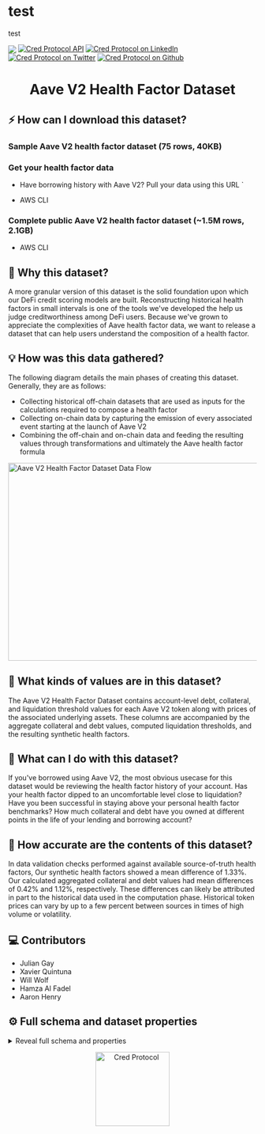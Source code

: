 # test
test


[<img data-opix-event="sign-up" align="center" src="https://img.shields.io/badge/Sign%20up-Cred%20Protocol%20Beta-335EEB?style=for-the-badge&labelColor=414141" />][cred-url]
[![Cred Protocol API][cred-api-shield]][cred-api]
[![Cred Protocol on LinkedIn][linkedin-shield]][linkedin-url]
[![Cred Protocol on Twitter][cred-twitter-shield]][cred-twitter]
[![Cred Protocol on Github][cred-github-shield]][cred-github]

<div align="center">
<h1>Aave V2 Health Factor Dataset</h1>
</div>

## ⚡️ How can I download this dataset? 

### Sample Aave V2 health factor dataset (75 rows, 40KB)


### Get your health factor data
- Have borrowing history with Aave V2? Pull your data using this URL
`

- AWS CLI 

### Complete public Aave V2 health factor dataset (~1.5M rows, 2.1GB)

- AWS CLI

##  📖 Why this dataset?

A more granular version of this dataset is the solid foundation upon which our DeFi credit scoring models are built. Reconstructing historical health factors in small intervals is one of the tools we've developed the help us judge creditworthiness among DeFi users. Because we've grown to appreciate the complexities of Aave health factor data, we want to release a dataset that can help users understand the composition of a health factor.

## 💡 How was this data gathered?

The following diagram details the main phases of creating this dataset. Generally, they are as follows:
- Collecting historical off-chain datasets that are used as inputs for the calculations required to compose a health factor
- Collecting on-chain data by capturing the emission of every associated event starting at the launch of Aave V2
- Combining the off-chain and on-chain data and feeding the resulting values through transformations and ultimately the Aave health factor formula 

<div>
		<img alt="Aave V2 Health Factor Dataset Data Flow" height="400" src="https://github.com/credprotocol/health-factor-dataset/blob/main/img/Aave%20V2%20Health%20Factor%20Dataset%20Data%20Flow.jpg" width="1200">

</div>

## :floppy_disk: What kinds of values are in this dataset?

The Aave V2 Health Factor Dataset contains account-level debt, collateral, and liquidation threshold values for each Aave V2 token along with prices of the associated underlying assets. These columns are accompanied by the aggregate collateral and debt values, computed liquidation thresholds, and the resulting synthetic health factors.  

## 📖 What can I do with this dataset?

If you've borrowed using Aave V2, the most obvious usecase for this dataset would be reviewing the health factor history of your account. Has your health factor dipped to an uncomfortable level close to liquidation? Have you been successful in staying above your personal health factor benchmarks? How much collateral and debt have you owned at different points in the life of your lending and borrowing account?

## 📖 How accurate are the contents of this dataset?

In data validation checks performed against available source-of-truth health factors, Our synthetic health factors showed a mean difference of 1.33%. Our calculated aggregated collateral and debt values had mean differences of 0.42% and 1.12%, respectively. These differences can likely be attributed in part to the historical data used in the computation phase. Historical token prices can vary by up to a few percent between sources in times of high volume or volatility. 
 
## ‎‍💻 Contributors

- Julian Gay
- Xavier Quintuna
- Will Wolf
- Hamza Al Fadel
- Aaron Henry

[linkedin-shield]: https://img.shields.io/badge/-Cred%20Protocol-335EEB?&logo=linkedin&style=for-the-badge&labelColor=414141
[linkedin-url]: https://www.linkedin.com/company/credprotocol/
[cred-shield]: https://img.shields.io/badge/Sign%20up-Cred%20Protocol%20Beta-335EEB?style=for-the-badge&labelColor=414141
[cred-url]: https://credprotocol.typeform.com/cred-waitlist?typeform-source=www.credprotocol.com
[cred-api-shield]: https://img.shields.io/badge/DOCS-Cred%20Protocol%20API-335EEB?style=for-the-badge&labelColor=414141
[cred-api]: https://beta.credprotocol.com/docs/api
[cred-twitter-shield]: https://img.shields.io/badge/-@Cred__Protocol-335EEB?&logo=twitter&style=for-the-badge&logoColor=white&labelColor=414141
[cred-twitter]: https://twitter.com/cred_protocol
[cred-github-shield]: https://img.shields.io/badge/-credprotocol-335EEB?&logo=github&style=for-the-badge&logoColor=white&labelColor=414141
[cred-github]: https://github.com/credprotocol
[cred-sample]: https://github.com/credprotocol/health-factor-dataset/blob/main/data/0x01acb3804ba9c42111c6e9c127831eb486ca1ac7.csv
[cred-sample-shield]: https://img.shields.io/badge/Browser%20View-Aave%20Health%20Factor%20Sample%20Dataset-335EEB?style=for-the-badge&labelColor=414141
[cred-full]: https://aave-v2-health-factor-dataset.s3.us-west-1.amazonaws.com/csv/aave-v2-health-factors-full.csv
[cred-full-shield]: https://img.shields.io/badge/Download%20Link-Aave%20Health%20Factor%20Complete%20Dataset-335EEB?style=for-the-badge&labelColor=414141
[cred-sample2]: https://aave-v2-health-factor-dataset.s3.us-west-1.amazonaws.com/csv/0x01acb3804ba9c42111c6e9c127831eb486ca1ac7_matrix_weekly.csv
[cred-sample-shield2]: https://img.shields.io/badge/Download%20Link-Aave%20Health%20Factor%20Sample%20Dataset-335EEB?style=for-the-badge&labelColor=414141

<script>
	
!function(e,t,n,o,p,i,a){e[o]||((p=e[o]=function(){p.process?p.process.apply(p,arguments):p.queue.push(arguments)}).queue=[],p.t=+new Date,(i=t.createElement(n)).async=1,i.src="/openpixel.js?t="+864e5*Math.ceil(new Date/864e5),(a=t.getElementsByTagName(n)[0]).parentNode.insertBefore(i,a))}(window,document,"script","opix"),opix("init","ID-CREDPROT"),opix("event","pageload");
	
</script>


## ⚙️ Full schema and dataset properties

<details>
<summary>Reveal full schema and properties</summary>

## ⚙️ Dataset specification table

| Specification                                                                             | Value                                                                                                                                                                  |
| :------------------------------------------------------------------------------------- | :--------------------------------------------------------------------------------------------------------------------------------------------------------------------------- |
| columns       | 315        |
| observations               | 1333683                                                                                                                                               |
| size          | 1.91 GB  
| accounts      | 35524

	
```json

{
	"StorageDescriptor": {
		"parameters": {
			"skip.header.line.count": "1",
			"sizeKey": "18794116",
			"UPDATED_BY_CRAWLER": "aave_v2_atoken_matrix_before_dq_crawler",
			"CrawlerSchemaSerializerVersion": "1.0",
			"recordCount": "1554344",
			"averageRecordSize": "2524",
			"compressionType": "none",
			"classification": "csv",
			"columnsOrdered": "true",
			"areColumnsQuoted": "false",
			"delimiter": ",",
			"typeOfData": "file"
		},
		"cols": {
			"FieldSchema": [
				{
					"name": "block",
					"type": "double",
					"comment": ""
				},
				{
					"name": "block_timestamp",
					"type": "string",
					"comment": ""
				},
				{
					"name": "aave_deposit_count",
					"type": "double",
					"comment": ""
				},
				{
					"name": "aave_liqthreshold",
					"type": "bigint",
					"comment": ""
				},
				{
					"name": "aaave_balance",
					"type": "bigint",
					"comment": ""
				},
				{
					"name": "aave_debt_count",
					"type": "double",
					"comment": ""
				},
				{
					"name": "variabledebtaave",
					"type": "double",
					"comment": ""
				},
				{
					"name": "variabledebtaave_borrow",
					"type": "bigint",
					"comment": ""
				},
				{
					"name": "stabledebtaave_borrow",
					"type": "bigint",
					"comment": ""
				},
				{
					"name": "stabledebtaave",
					"type": "double",
					"comment": ""
				},
				{
					"name": "aave_eth",
					"type": "double",
					"comment": ""
				},
				{
					"name": "ampl_deposit_count",
					"type": "double",
					"comment": ""
				},
				{
					"name": "ampl_liqthreshold",
					"type": "bigint",
					"comment": ""
				},
				{
					"name": "aampl_balance",
					"type": "bigint",
					"comment": ""
				},
				{
					"name": "ampl_debt_count",
					"type": "double",
					"comment": ""
				},
				{
					"name": "variabledebtampl",
					"type": "double",
					"comment": ""
				},
				{
					"name": "variabledebtampl_borrow",
					"type": "bigint",
					"comment": ""
				},
				{
					"name": "stabledebtampl_borrow",
					"type": "bigint",
					"comment": ""
				},
				{
					"name": "stabledebtampl",
					"type": "double",
					"comment": ""
				},
				{
					"name": "ampl_eth",
					"type": "double",
					"comment": ""
				},
				{
					"name": "bal_deposit_count",
					"type": "double",
					"comment": ""
				},
				{
					"name": "bal_liqthreshold",
					"type": "bigint",
					"comment": ""
				},
				{
					"name": "abal_balance",
					"type": "bigint",
					"comment": ""
				},
				{
					"name": "bal_debt_count",
					"type": "double",
					"comment": ""
				},
				{
					"name": "variabledebtbal",
					"type": "double",
					"comment": ""
				},
				{
					"name": "variabledebtbal_borrow",
					"type": "bigint",
					"comment": ""
				},
				{
					"name": "stabledebtbal_borrow",
					"type": "bigint",
					"comment": ""
				},
				{
					"name": "stabledebtbal",
					"type": "double",
					"comment": ""
				},
				{
					"name": "bal_eth",
					"type": "double",
					"comment": ""
				},
				{
					"name": "bat_deposit_count",
					"type": "double",
					"comment": ""
				},
				{
					"name": "bat_liqthreshold",
					"type": "bigint",
					"comment": ""
				},
				{
					"name": "abat_balance",
					"type": "bigint",
					"comment": ""
				},
				{
					"name": "bat_debt_count",
					"type": "double",
					"comment": ""
				},
				{
					"name": "variabledebtbat",
					"type": "double",
					"comment": ""
				},
				{
					"name": "variabledebtbat_borrow",
					"type": "bigint",
					"comment": ""
				},
				{
					"name": "stabledebtbat_borrow",
					"type": "bigint",
					"comment": ""
				},
				{
					"name": "stabledebtbat",
					"type": "double",
					"comment": ""
				},
				{
					"name": "bat_eth",
					"type": "double",
					"comment": ""
				},
				{
					"name": "busd_deposit_count",
					"type": "double",
					"comment": ""
				},
				{
					"name": "busd_liqthreshold",
					"type": "bigint",
					"comment": ""
				},
				{
					"name": "abusd_balance",
					"type": "bigint",
					"comment": ""
				},
				{
					"name": "busd_debt_count",
					"type": "double",
					"comment": ""
				},
				{
					"name": "variabledebtbusd",
					"type": "double",
					"comment": ""
				},
				{
					"name": "variabledebtbusd_borrow",
					"type": "bigint",
					"comment": ""
				},
				{
					"name": "stabledebtbusd_borrow",
					"type": "bigint",
					"comment": ""
				},
				{
					"name": "stabledebtbusd",
					"type": "double",
					"comment": ""
				},
				{
					"name": "busd_eth",
					"type": "double",
					"comment": ""
				},
				{
					"name": "crv_deposit_count",
					"type": "double",
					"comment": ""
				},
				{
					"name": "crv_liqthreshold",
					"type": "bigint",
					"comment": ""
				},
				{
					"name": "acrv_balance",
					"type": "bigint",
					"comment": ""
				},
				{
					"name": "crv_debt_count",
					"type": "double",
					"comment": ""
				},
				{
					"name": "variabledebtcrv",
					"type": "double",
					"comment": ""
				},
				{
					"name": "variabledebtcrv_borrow",
					"type": "bigint",
					"comment": ""
				},
				{
					"name": "stabledebtcrv_borrow",
					"type": "bigint",
					"comment": ""
				},
				{
					"name": "stabledebtcrv",
					"type": "double",
					"comment": ""
				},
				{
					"name": "crv_eth",
					"type": "double",
					"comment": ""
				},
				{
					"name": "dai_deposit_count",
					"type": "double",
					"comment": ""
				},
				{
					"name": "dai_liqthreshold",
					"type": "bigint",
					"comment": ""
				},
				{
					"name": "adai_balance",
					"type": "bigint",
					"comment": ""
				},
				{
					"name": "dai_debt_count",
					"type": "double",
					"comment": ""
				},
				{
					"name": "variabledebtdai",
					"type": "double",
					"comment": ""
				},
				{
					"name": "variabledebtdai_borrow",
					"type": "bigint",
					"comment": ""
				},
				{
					"name": "stabledebtdai_borrow",
					"type": "bigint",
					"comment": ""
				},
				{
					"name": "stabledebtdai",
					"type": "double",
					"comment": ""
				},
				{
					"name": "dai_eth",
					"type": "double",
					"comment": ""
				},
				{
					"name": "dpi_deposit_count",
					"type": "double",
					"comment": ""
				},
				{
					"name": "dpi_liqthreshold",
					"type": "bigint",
					"comment": ""
				},
				{
					"name": "adpi_balance",
					"type": "bigint",
					"comment": ""
				},
				{
					"name": "dpi_debt_count",
					"type": "double",
					"comment": ""
				},
				{
					"name": "variabledebtdpi",
					"type": "double",
					"comment": ""
				},
				{
					"name": "variabledebtdpi_borrow",
					"type": "bigint",
					"comment": ""
				},
				{
					"name": "stabledebtdpi_borrow",
					"type": "bigint",
					"comment": ""
				},
				{
					"name": "stabledebtdpi",
					"type": "double",
					"comment": ""
				},
				{
					"name": "dpi_eth",
					"type": "double",
					"comment": ""
				},
				{
					"name": "enj_deposit_count",
					"type": "double",
					"comment": ""
				},
				{
					"name": "enj_liqthreshold",
					"type": "bigint",
					"comment": ""
				},
				{
					"name": "aenj_balance",
					"type": "bigint",
					"comment": ""
				},
				{
					"name": "enj_debt_count",
					"type": "double",
					"comment": ""
				},
				{
					"name": "variabledebtenj",
					"type": "double",
					"comment": ""
				},
				{
					"name": "variabledebtenj_borrow",
					"type": "bigint",
					"comment": ""
				},
				{
					"name": "stabledebtenj_borrow",
					"type": "bigint",
					"comment": ""
				},
				{
					"name": "stabledebtenj",
					"type": "double",
					"comment": ""
				},
				{
					"name": "enj_eth",
					"type": "double",
					"comment": ""
				},
				{
					"name": "fei_deposit_count",
					"type": "double",
					"comment": ""
				},
				{
					"name": "fei_liqthreshold",
					"type": "bigint",
					"comment": ""
				},
				{
					"name": "afei_balance",
					"type": "bigint",
					"comment": ""
				},
				{
					"name": "fei_debt_count",
					"type": "double",
					"comment": ""
				},
				{
					"name": "variabledebtfei",
					"type": "double",
					"comment": ""
				},
				{
					"name": "variabledebtfei_borrow",
					"type": "bigint",
					"comment": ""
				},
				{
					"name": "stabledebtfei_borrow",
					"type": "bigint",
					"comment": ""
				},
				{
					"name": "stabledebtfei",
					"type": "double",
					"comment": ""
				},
				{
					"name": "fei_eth",
					"type": "double",
					"comment": ""
				},
				{
					"name": "frax_deposit_count",
					"type": "double",
					"comment": ""
				},
				{
					"name": "frax_liqthreshold",
					"type": "bigint",
					"comment": ""
				},
				{
					"name": "afrax_balance",
					"type": "bigint",
					"comment": ""
				},
				{
					"name": "frax_debt_count",
					"type": "double",
					"comment": ""
				},
				{
					"name": "variabledebtfrax",
					"type": "double",
					"comment": ""
				},
				{
					"name": "variabledebtfrax_borrow",
					"type": "bigint",
					"comment": ""
				},
				{
					"name": "stabledebtfrax_borrow",
					"type": "bigint",
					"comment": ""
				},
				{
					"name": "stabledebtfrax",
					"type": "double",
					"comment": ""
				},
				{
					"name": "frax_eth",
					"type": "double",
					"comment": ""
				},
				{
					"name": "gusd_deposit_count",
					"type": "double",
					"comment": ""
				},
				{
					"name": "gusd_liqthreshold",
					"type": "bigint",
					"comment": ""
				},
				{
					"name": "agusd_balance",
					"type": "bigint",
					"comment": ""
				},
				{
					"name": "gusd_debt_count",
					"type": "double",
					"comment": ""
				},
				{
					"name": "variabledebtgusd",
					"type": "double",
					"comment": ""
				},
				{
					"name": "variabledebtgusd_borrow",
					"type": "bigint",
					"comment": ""
				},
				{
					"name": "stabledebtgusd_borrow",
					"type": "bigint",
					"comment": ""
				},
				{
					"name": "stabledebtgusd",
					"type": "double",
					"comment": ""
				},
				{
					"name": "gusd_eth",
					"type": "double",
					"comment": ""
				},
				{
					"name": "knc_deposit_count",
					"type": "double",
					"comment": ""
				},
				{
					"name": "knc_liqthreshold",
					"type": "bigint",
					"comment": ""
				},
				{
					"name": "aknc_balance",
					"type": "bigint",
					"comment": ""
				},
				{
					"name": "knc_debt_count",
					"type": "double",
					"comment": ""
				},
				{
					"name": "variabledebtknc",
					"type": "double",
					"comment": ""
				},
				{
					"name": "variabledebtknc_borrow",
					"type": "bigint",
					"comment": ""
				},
				{
					"name": "stabledebtknc_borrow",
					"type": "bigint",
					"comment": ""
				},
				{
					"name": "stabledebtknc",
					"type": "double",
					"comment": ""
				},
				{
					"name": "knc_eth",
					"type": "double",
					"comment": ""
				},
				{
					"name": "link_deposit_count",
					"type": "double",
					"comment": ""
				},
				{
					"name": "link_liqthreshold",
					"type": "bigint",
					"comment": ""
				},
				{
					"name": "alink_balance",
					"type": "bigint",
					"comment": ""
				},
				{
					"name": "link_debt_count",
					"type": "double",
					"comment": ""
				},
				{
					"name": "variabledebtlink",
					"type": "double",
					"comment": ""
				},
				{
					"name": "variabledebtlink_borrow",
					"type": "bigint",
					"comment": ""
				},
				{
					"name": "stabledebtlink_borrow",
					"type": "bigint",
					"comment": ""
				},
				{
					"name": "stabledebtlink",
					"type": "double",
					"comment": ""
				},
				{
					"name": "link_eth",
					"type": "double",
					"comment": ""
				},
				{
					"name": "mana_deposit_count",
					"type": "double",
					"comment": ""
				},
				{
					"name": "mana_liqthreshold",
					"type": "bigint",
					"comment": ""
				},
				{
					"name": "amana_balance",
					"type": "bigint",
					"comment": ""
				},
				{
					"name": "mana_debt_count",
					"type": "double",
					"comment": ""
				},
				{
					"name": "variabledebtmana",
					"type": "double",
					"comment": ""
				},
				{
					"name": "variabledebtmana_borrow",
					"type": "bigint",
					"comment": ""
				},
				{
					"name": "stabledebtmana_borrow",
					"type": "bigint",
					"comment": ""
				},
				{
					"name": "stabledebtmana",
					"type": "double",
					"comment": ""
				},
				{
					"name": "mana_eth",
					"type": "double",
					"comment": ""
				},
				{
					"name": "mkr_deposit_count",
					"type": "double",
					"comment": ""
				},
				{
					"name": "mkr_liqthreshold",
					"type": "bigint",
					"comment": ""
				},
				{
					"name": "amkr_balance",
					"type": "bigint",
					"comment": ""
				},
				{
					"name": "mkr_debt_count",
					"type": "double",
					"comment": ""
				},
				{
					"name": "variabledebtmkr",
					"type": "double",
					"comment": ""
				},
				{
					"name": "variabledebtmkr_borrow",
					"type": "bigint",
					"comment": ""
				},
				{
					"name": "stabledebtmkr_borrow",
					"type": "bigint",
					"comment": ""
				},
				{
					"name": "stabledebtmkr",
					"type": "double",
					"comment": ""
				},
				{
					"name": "mkr_eth",
					"type": "double",
					"comment": ""
				},
				{
					"name": "pax_deposit_count",
					"type": "double",
					"comment": ""
				},
				{
					"name": "pax_liqthreshold",
					"type": "bigint",
					"comment": ""
				},
				{
					"name": "apax_balance",
					"type": "bigint",
					"comment": ""
				},
				{
					"name": "pax_debt_count",
					"type": "double",
					"comment": ""
				},
				{
					"name": "variabledebtpax",
					"type": "double",
					"comment": ""
				},
				{
					"name": "variabledebtpax_borrow",
					"type": "bigint",
					"comment": ""
				},
				{
					"name": "stabledebtpax_borrow",
					"type": "bigint",
					"comment": ""
				},
				{
					"name": "stabledebtpax",
					"type": "double",
					"comment": ""
				},
				{
					"name": "pax_eth",
					"type": "double",
					"comment": ""
				},
				{
					"name": "rai_deposit_count",
					"type": "double",
					"comment": ""
				},
				{
					"name": "rai_liqthreshold",
					"type": "bigint",
					"comment": ""
				},
				{
					"name": "arai_balance",
					"type": "bigint",
					"comment": ""
				},
				{
					"name": "rai_debt_count",
					"type": "double",
					"comment": ""
				},
				{
					"name": "variabledebtrai",
					"type": "double",
					"comment": ""
				},
				{
					"name": "variabledebtrai_borrow",
					"type": "bigint",
					"comment": ""
				},
				{
					"name": "stabledebtrai_borrow",
					"type": "bigint",
					"comment": ""
				},
				{
					"name": "stabledebtrai",
					"type": "double",
					"comment": ""
				},
				{
					"name": "rai_eth",
					"type": "double",
					"comment": ""
				},
				{
					"name": "ren_deposit_count",
					"type": "double",
					"comment": ""
				},
				{
					"name": "ren_liqthreshold",
					"type": "bigint",
					"comment": ""
				},
				{
					"name": "aren_balance",
					"type": "bigint",
					"comment": ""
				},
				{
					"name": "ren_debt_count",
					"type": "double",
					"comment": ""
				},
				{
					"name": "variabledebtren",
					"type": "double",
					"comment": ""
				},
				{
					"name": "variabledebtren_borrow",
					"type": "bigint",
					"comment": ""
				},
				{
					"name": "stabledebtren_borrow",
					"type": "bigint",
					"comment": ""
				},
				{
					"name": "stabledebtren",
					"type": "double",
					"comment": ""
				},
				{
					"name": "ren_eth",
					"type": "double",
					"comment": ""
				},
				{
					"name": "renfil_deposit_count",
					"type": "double",
					"comment": ""
				},
				{
					"name": "renfil_liqthreshold",
					"type": "bigint",
					"comment": ""
				},
				{
					"name": "arenfil_balance",
					"type": "bigint",
					"comment": ""
				},
				{
					"name": "renfil_debt_count",
					"type": "double",
					"comment": ""
				},
				{
					"name": "variabledebtrenfil",
					"type": "double",
					"comment": ""
				},
				{
					"name": "variabledebtrenfil_borrow",
					"type": "bigint",
					"comment": ""
				},
				{
					"name": "stabledebtrenfil_borrow",
					"type": "bigint",
					"comment": ""
				},
				{
					"name": "stabledebtrenfil",
					"type": "double",
					"comment": ""
				},
				{
					"name": "renfil_eth",
					"type": "double",
					"comment": ""
				},
				{
					"name": "snx_deposit_count",
					"type": "double",
					"comment": ""
				},
				{
					"name": "snx_liqthreshold",
					"type": "bigint",
					"comment": ""
				},
				{
					"name": "asnx_balance",
					"type": "bigint",
					"comment": ""
				},
				{
					"name": "snx_debt_count",
					"type": "double",
					"comment": ""
				},
				{
					"name": "variabledebtsnx",
					"type": "double",
					"comment": ""
				},
				{
					"name": "variabledebtsnx_borrow",
					"type": "bigint",
					"comment": ""
				},
				{
					"name": "stabledebtsnx_borrow",
					"type": "bigint",
					"comment": ""
				},
				{
					"name": "stabledebtsnx",
					"type": "double",
					"comment": ""
				},
				{
					"name": "snx_eth",
					"type": "double",
					"comment": ""
				},
				{
					"name": "steth_deposit_count",
					"type": "double",
					"comment": ""
				},
				{
					"name": "steth_liqthreshold",
					"type": "bigint",
					"comment": ""
				},
				{
					"name": "asteth_balance",
					"type": "bigint",
					"comment": ""
				},
				{
					"name": "steth_debt_count",
					"type": "double",
					"comment": ""
				},
				{
					"name": "variabledebtsteth",
					"type": "double",
					"comment": ""
				},
				{
					"name": "variabledebtsteth_borrow",
					"type": "bigint",
					"comment": ""
				},
				{
					"name": "stabledebtsteth_borrow",
					"type": "bigint",
					"comment": ""
				},
				{
					"name": "stabledebtsteth",
					"type": "double",
					"comment": ""
				},
				{
					"name": "steth_eth",
					"type": "double",
					"comment": ""
				},
				{
					"name": "susd_deposit_count",
					"type": "double",
					"comment": ""
				},
				{
					"name": "susd_liqthreshold",
					"type": "bigint",
					"comment": ""
				},
				{
					"name": "asusd_balance",
					"type": "bigint",
					"comment": ""
				},
				{
					"name": "susd_debt_count",
					"type": "double",
					"comment": ""
				},
				{
					"name": "variabledebtsusd",
					"type": "double",
					"comment": ""
				},
				{
					"name": "variabledebtsusd_borrow",
					"type": "bigint",
					"comment": ""
				},
				{
					"name": "stabledebtsusd_borrow",
					"type": "bigint",
					"comment": ""
				},
				{
					"name": "stabledebtsusd",
					"type": "double",
					"comment": ""
				},
				{
					"name": "susd_eth",
					"type": "double",
					"comment": ""
				},
				{
					"name": "tusd_deposit_count",
					"type": "double",
					"comment": ""
				},
				{
					"name": "tusd_liqthreshold",
					"type": "bigint",
					"comment": ""
				},
				{
					"name": "atusd_balance",
					"type": "bigint",
					"comment": ""
				},
				{
					"name": "tusd_debt_count",
					"type": "double",
					"comment": ""
				},
				{
					"name": "variabledebttusd",
					"type": "double",
					"comment": ""
				},
				{
					"name": "variabledebttusd_borrow",
					"type": "bigint",
					"comment": ""
				},
				{
					"name": "stabledebttusd_borrow",
					"type": "bigint",
					"comment": ""
				},
				{
					"name": "stabledebttusd",
					"type": "double",
					"comment": ""
				},
				{
					"name": "tusd_eth",
					"type": "double",
					"comment": ""
				},
				{
					"name": "uni_deposit_count",
					"type": "double",
					"comment": ""
				},
				{
					"name": "uni_liqthreshold",
					"type": "bigint",
					"comment": ""
				},
				{
					"name": "auni_balance",
					"type": "bigint",
					"comment": ""
				},
				{
					"name": "uni_debt_count",
					"type": "double",
					"comment": ""
				},
				{
					"name": "variabledebtuni",
					"type": "double",
					"comment": ""
				},
				{
					"name": "variabledebtuni_borrow",
					"type": "bigint",
					"comment": ""
				},
				{
					"name": "stabledebtuni_borrow",
					"type": "bigint",
					"comment": ""
				},
				{
					"name": "stabledebtuni",
					"type": "double",
					"comment": ""
				},
				{
					"name": "uni_eth",
					"type": "double",
					"comment": ""
				},
				{
					"name": "usdc_deposit_count",
					"type": "double",
					"comment": ""
				},
				{
					"name": "usdc_liqthreshold",
					"type": "double",
					"comment": ""
				},
				{
					"name": "ausdc_balance",
					"type": "double",
					"comment": ""
				},
				{
					"name": "usdc_debt_count",
					"type": "double",
					"comment": ""
				},
				{
					"name": "variabledebtusdc",
					"type": "double",
					"comment": ""
				},
				{
					"name": "variabledebtusdc_borrow",
					"type": "double",
					"comment": ""
				},
				{
					"name": "stabledebtusdc_borrow",
					"type": "bigint",
					"comment": ""
				},
				{
					"name": "stabledebtusdc",
					"type": "double",
					"comment": ""
				},
				{
					"name": "usdc_eth",
					"type": "double",
					"comment": ""
				},
				{
					"name": "usdt_deposit_count",
					"type": "double",
					"comment": ""
				},
				{
					"name": "usdt_liqthreshold",
					"type": "bigint",
					"comment": ""
				},
				{
					"name": "ausdt_balance",
					"type": "bigint",
					"comment": ""
				},
				{
					"name": "usdt_debt_count",
					"type": "double",
					"comment": ""
				},
				{
					"name": "variabledebtusdt",
					"type": "double",
					"comment": ""
				},
				{
					"name": "variabledebtusdt_borrow",
					"type": "bigint",
					"comment": ""
				},
				{
					"name": "stabledebtusdt_borrow",
					"type": "bigint",
					"comment": ""
				},
				{
					"name": "stabledebtusdt",
					"type": "double",
					"comment": ""
				},
				{
					"name": "usdt_eth",
					"type": "double",
					"comment": ""
				},
				{
					"name": "wbtc_deposit_count",
					"type": "double",
					"comment": ""
				},
				{
					"name": "wbtc_liqthreshold",
					"type": "bigint",
					"comment": ""
				},
				{
					"name": "awbtc_balance",
					"type": "bigint",
					"comment": ""
				},
				{
					"name": "wbtc_debt_count",
					"type": "double",
					"comment": ""
				},
				{
					"name": "variabledebtwbtc",
					"type": "double",
					"comment": ""
				},
				{
					"name": "variabledebtwbtc_borrow",
					"type": "bigint",
					"comment": ""
				},
				{
					"name": "stabledebtwbtc_borrow",
					"type": "bigint",
					"comment": ""
				},
				{
					"name": "stabledebtwbtc",
					"type": "double",
					"comment": ""
				},
				{
					"name": "wbtc_eth",
					"type": "double",
					"comment": ""
				},
				{
					"name": "weth_deposit_count",
					"type": "double",
					"comment": ""
				},
				{
					"name": "weth_liqthreshold",
					"type": "bigint",
					"comment": ""
				},
				{
					"name": "aweth_balance",
					"type": "bigint",
					"comment": ""
				},
				{
					"name": "weth_debt_count",
					"type": "double",
					"comment": ""
				},
				{
					"name": "variabledebtweth",
					"type": "double",
					"comment": ""
				},
				{
					"name": "variabledebtweth_borrow",
					"type": "bigint",
					"comment": ""
				},
				{
					"name": "stabledebtweth_borrow",
					"type": "bigint",
					"comment": ""
				},
				{
					"name": "stabledebtweth",
					"type": "double",
					"comment": ""
				},
				{
					"name": "weth_eth",
					"type": "double",
					"comment": ""
				},
				{
					"name": "xsushi_deposit_count",
					"type": "double",
					"comment": ""
				},
				{
					"name": "xsushi_liqthreshold",
					"type": "bigint",
					"comment": ""
				},
				{
					"name": "axsushi_balance",
					"type": "bigint",
					"comment": ""
				},
				{
					"name": "xsushi_debt_count",
					"type": "double",
					"comment": ""
				},
				{
					"name": "variabledebtxsushi",
					"type": "double",
					"comment": ""
				},
				{
					"name": "variabledebtxsushi_borrow",
					"type": "bigint",
					"comment": ""
				},
				{
					"name": "stabledebtxsushi_borrow",
					"type": "bigint",
					"comment": ""
				},
				{
					"name": "stabledebtxsushi",
					"type": "double",
					"comment": ""
				},
				{
					"name": "xsushi_eth",
					"type": "double",
					"comment": ""
				},
				{
					"name": "yfi_deposit_count",
					"type": "double",
					"comment": ""
				},
				{
					"name": "yfi_liqthreshold",
					"type": "bigint",
					"comment": ""
				},
				{
					"name": "ayfi_balance",
					"type": "bigint",
					"comment": ""
				},
				{
					"name": "yfi_debt_count",
					"type": "double",
					"comment": ""
				},
				{
					"name": "variabledebtyfi",
					"type": "double",
					"comment": ""
				},
				{
					"name": "variabledebtyfi_borrow",
					"type": "bigint",
					"comment": ""
				},
				{
					"name": "stabledebtyfi_borrow",
					"type": "bigint",
					"comment": ""
				},
				{
					"name": "stabledebtyfi",
					"type": "double",
					"comment": ""
				},
				{
					"name": "yfi_eth",
					"type": "double",
					"comment": ""
				},
				{
					"name": "zrx_deposit_count",
					"type": "double",
					"comment": ""
				},
				{
					"name": "zrx_liqthreshold",
					"type": "bigint",
					"comment": ""
				},
				{
					"name": "azrx_balance",
					"type": "bigint",
					"comment": ""
				},
				{
					"name": "zrx_debt_count",
					"type": "double",
					"comment": ""
				},
				{
					"name": "variabledebtzrx",
					"type": "double",
					"comment": ""
				},
				{
					"name": "variabledebtzrx_borrow",
					"type": "bigint",
					"comment": ""
				},
				{
					"name": "stabledebtzrx_borrow",
					"type": "bigint",
					"comment": ""
				},
				{
					"name": "stabledebtzrx",
					"type": "double",
					"comment": ""
				},
				{
					"name": "zrx_eth",
					"type": "double",
					"comment": ""
				},
				{
					"name": "ust_deposit_count",
					"type": "double",
					"comment": ""
				},
				{
					"name": "ust_liqthreshold",
					"type": "bigint",
					"comment": ""
				},
				{
					"name": "aust_balance",
					"type": "bigint",
					"comment": ""
				},
				{
					"name": "ust_debt_count",
					"type": "double",
					"comment": ""
				},
				{
					"name": "variabledebtust",
					"type": "double",
					"comment": ""
				},
				{
					"name": "variabledebtust_borrow",
					"type": "bigint",
					"comment": ""
				},
				{
					"name": "stabledebtust_borrow",
					"type": "bigint",
					"comment": ""
				},
				{
					"name": "stabledebtust",
					"type": "double",
					"comment": ""
				},
				{
					"name": "ust_eth",
					"type": "double",
					"comment": ""
				},
				{
					"name": "ens_deposit_count",
					"type": "double",
					"comment": ""
				},
				{
					"name": "ens_liqthreshold",
					"type": "bigint",
					"comment": ""
				},
				{
					"name": "aens_balance",
					"type": "bigint",
					"comment": ""
				},
				{
					"name": "ens_debt_count",
					"type": "double",
					"comment": ""
				},
				{
					"name": "variabledebtens",
					"type": "double",
					"comment": ""
				},
				{
					"name": "variabledebtens_borrow",
					"type": "bigint",
					"comment": ""
				},
				{
					"name": "stabledebtens_borrow",
					"type": "bigint",
					"comment": ""
				},
				{
					"name": "stabledebtens",
					"type": "double",
					"comment": ""
				},
				{
					"name": "ens_eth",
					"type": "double",
					"comment": ""
				},
				{
					"name": "sum_total_collateral_eth_x_lt",
					"type": "double",
					"comment": ""
				},
				{
					"name": "total_collateral_eth",
					"type": "double",
					"comment": ""
				},
				{
					"name": "current_liquidation_threshold",
					"type": "double",
					"comment": ""
				},
				{
					"name": "available_borrows_eth",
					"type": "double",
					"comment": ""
				},
				{
					"name": "total_debt_eth",
					"type": "double",
					"comment": ""
				},
				{
					"name": "hf",
					"type": "double",
					"comment": ""
				},
				{
					"name": "address",
					"type": "string",
					"comment": ""
				}
			]
		},
		"compressed": "false"
		}
		
	}

```

</details>
<div>
<p float="left" align="middle">
	  <a href="https://credprotocol.com">
		<img alt="Cred Protocol" height="150" src="https://github.com/credprotocol/health-factor-dataset/blob/main/img/diamondlogo-transparent.png">
</a>
</p>
</div>


